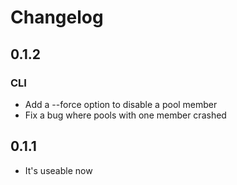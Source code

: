 # Changelog

## 0.1.2
### CLI
* Add a --force option to disable a pool member
* Fix a bug where pools with one member crashed

## 0.1.1
* It's useable now
